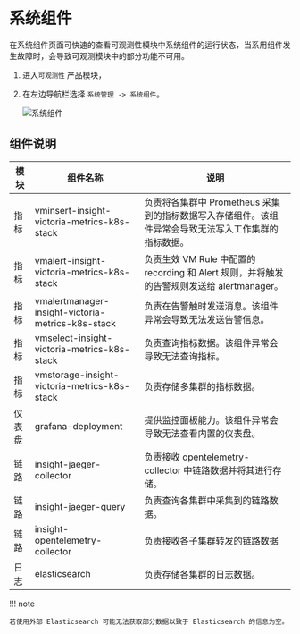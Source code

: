 # 系统组件

在系统组件页面可快速的查看可观测性模块中系统组件的运行状态，当系用组件发生故障时，会导致可观测模块中的部分功能不可用。

1. 进入`可观测性` 产品模块，
2. 在左边导航栏选择 `系统管理 -> 系统组件`。
  
    ![系统组件](https://docs.daocloud.io/daocloud-docs-images/docs/zh/docs/insight/images/system00.png)

## 组件说明

|模块 | 组件名称             | 说明          |
| ----- | --------------- | ----------------------------------------------- |
|指标 | vminsert-insight-victoria-metrics-k8s-stack       | 负责将各集群中 Prometheus 采集到的指标数据写入存储组件。该组件异常会导致无法写入工作集群的指标数据。 |
|指标 | vmalert-insight-victoria-metrics-k8s-stack        | 负责生效 VM Rule 中配置的 recording 和 Alert 规则，并将触发的告警规则发送给 alertmanager。           |
|指标 | vmalertmanager-insight-victoria-metrics-k8s-stack | 负责在告警触时发送消息。该组件异常会导致无法发送告警信息。                                           |
|指标 | vmselect-insight-victoria-metrics-k8s-stack       | 负责查询指标数据。该组件异常会导致无法查询指标。                                                     |
|指标 | vmstorage-insight-victoria-metrics-k8s-stack      | 负责存储多集群的指标数据。                                                                           |
|仪表盘 | grafana-deployment                                | 提供监控面板能力。该组件异常会导致无法查看内置的仪表盘。                                             |
|链路 | insight-jaeger-collector                          | 负责接收 opentelemetry-collector 中链路数据并将其进行存储。                                          |
|链路 | insight-jaeger-query                              | 负责查询各集群中采集到的链路数据。                                                                   |
|链路 | insight-opentelemetry-collector                   | 负责接收各子集群转发的链路数据                                                                       |
|日志 | elasticsearch                                     | 负责存储各集群的日志数据。                                                                           |

!!! note

    若使用外部 Elasticsearch 可能无法获取部分数据以致于 Elasticsearch 的信息为空。
